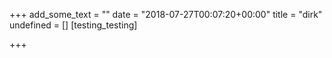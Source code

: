 +++
add_some_text = ""
date = "2018-07-27T00:07:20+00:00"
title = "dirk"
undefined = []
[testing_testing]

+++
